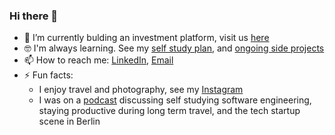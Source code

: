 ### Hi there 👋

- 🔭  I’m currently bulding an investment platform, visit us [here](https://www.moonfare.com/)
- :nerd_face:  I'm always learning. See my [self study plan](https://github.com/users/mtanzim/projects/4), and [ongoing side projects](https://github.com/users/mtanzim/projects/5)
- 📫  How to reach me: [LinkedIn](https://www.linkedin.com/in/tanzim-mokammel), [Email](mailto:mtanzim@gmail.com)
- ⚡ Fun facts:
  - I enjoy travel and photography, see my [Instagram](https://www.instagram.com/tanzim_m/?hl=en)
  - I was on a [podcast](https://open.spotify.com/episode/5u3gXFNGomUkKimQHE9sgG?si=Op9ZjqG-RcuyWr9Uek2TvA) discussing self studying software engineering, staying productive during long term travel, and the tech startup scene in Berlin
  

